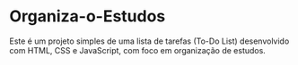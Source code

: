 # Organiza-o-Estudos
Este é um projeto simples de uma lista de tarefas (To-Do List) desenvolvido com HTML, CSS e JavaScript, com foco em organização de estudos.
